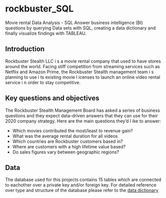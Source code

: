 # rockbuster_SQL
Movie rental Data Analysis - SQL
Answer business intelligence (BI) questions by querying Data sets with SQL, creating a data dictionary and finally visualize findings with TABLEAU.

## Introduction
Rockbuster Stealth LLC i s a movie rental company that used to have stores around the
world. Facing stiff competition from streaming services such as Netflix and Amazon Prime,
the Rockbuster Stealth management team i s planning to use i ts existing movie l icenses to
launch an online video rental service i n order to stay competitive.

## Key questions and objectives
The Rockbuster Stealth Management Board has asked a series of business questions and
they expect data-driven answers that they can use for their 2020 company strategy. Here are
the main questions they’d l ike to answer:

- Which movies contributed the most/least to revenue gain?
- What was the average rental duration for all videos
- Which countries are Rockbuster customers based in?
- Where are customers with a high lifetime value based?
- Do sales figures vary between geographic regions?

## Data
The database used for this projects contains 15 tables which are connected to eachother over a private key and/or foreign key.
For detailed reference over type and structure of the database please refer to the [data dictionary](<rockbuster_SQL/Rockbuster Data Dictionary.pdf>)
